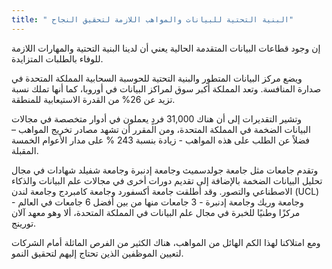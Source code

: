 ```yaml
---
title: " البنية التحتية للبيانات والمواهب اللازمة لتحقيق النجاح"
---
```

إن وجود قطاعات البيانات المتقدمة الحالية يعني أن لدينا البنية التحتية والمهارات اللازمة للوفاء بالطلبات المتزايدة.

ويضع مركز البيانات المتطور والبنية التحتية للحوسبة السحابية المملكة المتحدة في صدارة المنافسة. وتعد المملكة أكبر سوق لمراكز البيانات في أوروبا، كما أنها تملك نسبة تزيد عن 26% من القدرة الاستيعابية للمنطقة.

وتشير التقديرات إلى أن هناك 31,000 فردٍ يعملون في أدوار متخصصة في مجالات البيانات الضخمة في المملكة المتحدة، ومن المقرر أن تشهد مصادر تخريج المواهب – فضلاً عن الطلب على هذه المواهب - زيادة بنسبة 243 % على مدار الأعوام الخمسة المقبلة.

وتقدم جامعات مثل جامعة جولدسميث وجامعة إدنبرة وجامعة شفيلد شهادات في مجال تحليل البيانات الضخمة بالإضافة إلى تقديم دورات أخرى في مجالات علم البيانات والذكاء الاصطناعي والتصور. وقد أطلقت جامعة أكسفورد وجامعة كامبردج وجامعة لندن (UCL) وجامعة وريك وجامعة إدنبرة - 3 جامعات منها من بين أفضل 6 جامعات في العالم - مركزًا وطنيًا للخبرة في مجال علم البيانات في المملكة المتحدة، ألا وهو معهد آلان تورينج.

ومع امتلاكنا لهذا الكم الهائل من المواهب، هناك الكثير من الفرص الماثلة أمام الشركات لتعيين الموظفين الذين تحتاج إليهم لتحقيق النمو.
